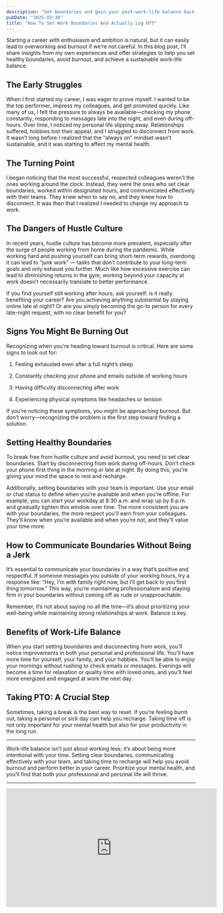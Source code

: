 ```yaml
---
description: "Set boundaries and gain your post-work-life balance back."
pubDate: "2025-03-30"
title: "How To Set Work Boundaries And Actually Log Off"
---
```


Starting a career with enthusiasm and ambition is natural, but it can easily lead to overworking and burnout if we’re not careful. In this blog post, I’ll share insights from my own experiences and offer strategies to help you set healthy boundaries, avoid burnout, and achieve a sustainable work-life balance.

## The Early Struggles

When I first started my career, I was eager to prove myself. I wanted to be the top performer, impress my colleagues, and get promoted quickly. Like many of us, I felt the pressure to always be available—checking my phone constantly, responding to messages late into the night, and even during off-hours. Over time, I noticed my personal life slipping away. Relationships suffered, hobbies lost their appeal, and I struggled to disconnect from work. It wasn’t long before I realized that the “always on” mindset wasn’t sustainable, and it was starting to affect my mental health.

## The Turning Point

I began noticing that the most successful, respected colleagues weren’t the ones working around the clock. Instead, they were the ones who set clear boundaries, worked within designated hours, and communicated effectively with their teams. They knew when to say no, and they knew how to disconnect. It was then that I realized I needed to change my approach to work.

## The Dangers of Hustle Culture

In recent years, hustle culture has become more prevalent, especially after the surge of people working from home during the pandemic. While working hard and pushing yourself can bring short-term rewards, overdoing it can lead to “junk work” — tasks that don’t contribute to your long-term goals and only exhaust you further. Much like how excessive exercise can lead to diminishing returns in the gym, working beyond your capacity at work doesn’t necessarily translate to better performance.

If you find yourself still working after hours, ask yourself: is it really benefiting your career? Are you achieving anything substantial by staying online late at night? Or are you simply becoming the go-to person for every late-night request, with no clear benefit for you?

## Signs You Might Be Burning Out

Recognizing when you're heading toward burnout is critical. Here are some signs to look out for:

1. Feeling exhausted even after a full night’s sleep

2. Constantly checking your phone and emails outside of working hours

3. Having difficulty disconnecting after work

4. Experiencing physical symptoms like headaches or tension

If you’re noticing these symptoms, you might be approaching burnout. But don’t worry—recognizing the problem is the first step toward finding a solution.

## Setting Healthy Boundaries

To break free from hustle culture and avoid burnout, you need to set clear boundaries. Start by disconnecting from work during off-hours. Don’t check your phone first thing in the morning or late at night. By doing this, you’re giving your mind the space to rest and recharge.

Additionally, setting boundaries with your team is important. Use your email or chat status to define when you’re available and when you’re offline. For example, you can start your workday at 8:30 a.m. and wrap up by 6 p.m. and gradually tighten this window over time. The more consistent you are with your boundaries, the more respect you'll earn from your colleagues. They’ll know when you’re available and when you’re not, and they’ll value your time more.

## How to Communicate Boundaries Without Being a Jerk

It’s essential to communicate your boundaries in a way that’s positive and respectful. If someone messages you outside of your working hours, try a response like: “Hey, I’m with family right now, but I’ll get back to you first thing tomorrow.” This way, you’re maintaining professionalism and staying firm in your boundaries without coming off as rude or unapproachable.

Remember, it’s not about saying no all the time—it’s about prioritizing your well-being while maintaining strong relationships at work. Balance is key.

## Benefits of Work-Life Balance

When you start setting boundaries and disconnecting from work, you’ll notice improvements in both your personal and professional life. You’ll have more time for yourself, your family, and your hobbies. You’ll be able to enjoy your mornings without rushing to check emails or messages. Evenings will become a time for relaxation or quality time with loved ones, and you’ll feel more energized and engaged at work the next day.

## Taking PTO: A Crucial Step

Sometimes, taking a break is the best way to reset. If you’re feeling burnt out, taking a personal or sick day can help you recharge. Taking time off is not only important for your mental health but also for your productivity in the long run.

---

Work-life balance isn’t just about working less; it’s about being more intentional with your time. Setting clear boundaries, communicating effectively with your team, and taking time to recharge will help you avoid burnout and perform better in your career. Prioritize your mental health, and you’ll find that both your professional and personal life will thrive.

---

<iframe width="560" height="315" class="mt-5 w-full" src="https://www.youtube.com/embed/tkV48kh50O4?si=Q6AV9cEGp-y1jOZX" title="YouTube video player" frameborder="0" allow="accelerometer; autoplay; clipboard-write; encrypted-media; gyroscope; picture-in-picture; web-share" referrerpolicy="strict-origin-when-cross-origin" allowfullscreen></iframe>
